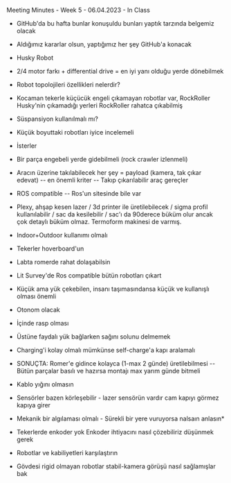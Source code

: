 Meeting Minutes - Week 5 - 06.04.2023 - In Class


- GitHub'da bu hafta bunlar konuşuldu bunları yaptık tarzında belgemiz olacak
- Aldığımız kararlar olsun, yaptığımız her şey GitHub'a konacak
- Husky Robot
- 2/4 motor farkı + differential drive = en iyi yanı olduğu yerde dönebilmek

- Robot topolojileri özellikleri nelerdir?
- Kocaman tekerle küçücük engeli çıkamayan robotlar var, RockRoller
  Husky'nin çıkamadığı yerleri RockRoller rahatca çıkabilmiş
- Süspansiyon kullanılmalı mı?
- Küçük boyuttaki robotları iyice incelemeli

- İsterler
 - Bir parça engebeli yerde gidebilmeli (rock crawler izlenmeli)
 - Aracın üzerine takılabilecek her şey = payload (kamera, tak çıkar edevat) -- en önemli kriter -- Takıp çıkarılabilir araç gereçler
 - ROS compatible -- Ros'un sitesinde bile var
 - Plexy, ahşap kesen lazer / 3d printer ile üretilebilecek / sigma profil kullanılabilir / sac da kesilebilir / sac'ı da 90derece büküm olur ancak çok detaylı büküm olmaz. Termoform makinesi de varmış.
 - Indoor+Outdoor kullanımı olmalı
 - Tekerler hoverboard'un
 - Labta romerde rahat dolaşabilsin
 - Lit Survey'de Ros compatible bütün robotları çıkart
 - Küçük ama yük çekebilen, insanı taşımasındansa küçük ve kullanışlı olması önemli
 - Otonom olacak
 - İçinde rasp olması
 - Üstüne faydalı yük bağlarken sağını solunu delmemek
 - Charging'i kolay olmalı mümkünse self-charge'a kapı aralamalı

- SONUÇTA: Romer'e gidince kolayca (1-max 2 günde) üretilebilmesi -- Bütün parçalar basılı ve hazırsa montajı max yarım günde bitmeli
 - Kablo yığını olmasın
 - Sensörler bazen körleşebilir - lazer sensörün vardır cam kapıyı görmez kapıya girer
 - Mekanik bir algılaması olmalı - Sürekli bir yere vuruyorsa nalsaın
   anlasın*
 - Tekerlerde enkoder yok
   Enkoder ihtiyacını nasıl çözebiliriz düşünmek gerek
 - Robotlar ve kabiliyetleri karşılaştırın
 - Gövdesi rigid olmayan robotlar stabil-kamera görüşü nasıl sağlamışlar bak
